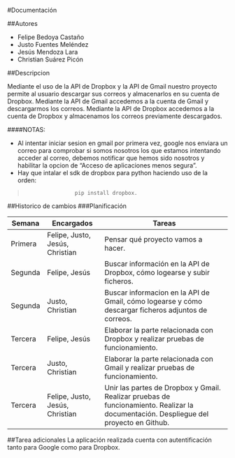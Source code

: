 #Documentación

##Autores

+ Felipe Bedoya Castaño
+ Justo Fuentes Meléndez
+ Jesús Mendoza Lara
+ Christian Suárez Picón

##Descripcion

Mediante el uso de la API de Dropbox y la API de Gmail nuestro proyecto permite al usuario descargar sus correos y almacenarlos en su cuenta de Dropbox.
Mediante la API de Gmail accedemos a la cuenta de Gmail y descargarmos los correos.
Mediante la API de Dropbox accedemos a la cuenta de Dropbox y almacenamos los correos previamente descargados.

####NOTAS: 
+ Al intentar iniciar sesion en gmail por primera vez, google nos enviara un correo para comprobar si somos nosotros los que estamos intentando acceder al correo, debemos notificar que 	hemos sido nosotros y habilitar la opcion de “Acceso de aplicaciones menos segura”.
+ Hay que intalar el sdk de dropbox para python haciendo uso de la orden:

>                     pip install dropbox.

##Historico de cambios
###Planificación

Semana | Encargados | Tareas
-- | -- | --
Primera | Felipe, Justo, Jesús, Christian | Pensar qué proyecto vamos a hacer.
Segunda | Felipe, Jesús | Buscar información en la API de Dropbox, cómo logearse y subir ficheros.
Segunda | Justo, Christian | Buscar informacion en la API de Gmail, cómo logearse y cómo descargar ficheros adjuntos de correos.
Tercera | Felipe, Jesús | Elaborar la parte relacionada con Dropbox y realizar pruebas de funcionamiento.
Tercera | Justo, Christian| Elaborar la parte relacionada con Gmail y realizar pruebas de funcionamiento.
Tercera | Felipe, Justo, Jesús, Christian | Unir las partes de Dropbox y Gmail.  Realizar pruebas de funcionamiento. Realizar la documentación. Despliegue del proyecto en Github.

##Tarea adicionales
La aplicación realizada cuenta con autentificación tanto para Google como para Dropbox.
